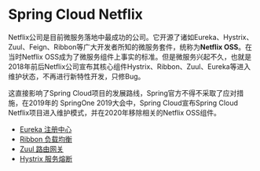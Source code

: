 # Spring Cloud Netflix

Netflix公司是目前微服务落地中最成功的公司。它开源了诸如Eureka、Hystrix、Zuul、Feign、Ribbon等广大开发者所知的微服务套件，统称为**Netflix OSS**。在当时Netflix OSS成为了微服务组件上事实的标准。但是微服务兴起不久，也就是2018年前后Netflix公司宣布其核心组件Hystrix、Ribbon、Zuul、Eureka等进入维护状态，不再进行新特性开发，只修Bug。

这直接影响了Spring Cloud项目的发展路线，Spring官方不得不采取了应对措施，在2019年的 SpringOne 2019大会中，Spring Cloud宣布Spring Cloud Netflix项目进入维护模式，并在2020年移除相关的Netflix OSS组件。

- [Eureka 注册中心](../SpringCloudNetflix/Eureka/README.md)
- [Ribbon 负载均衡](../SpringCloudNetflix/Ribbon/README.md)
- [Zuul 路由网关](Zuul/README.md)
- [Hystrix 服务熔断](Hystrix/README.md)